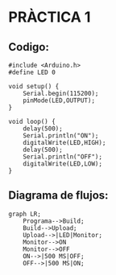# PRÀCTICA 1

## Codigo:

```
#include <Arduino.h>
#define LED 0

void setup() {
    Serial.begin(115200);
    pinMode(LED,OUTPUT);
}

void loop() {
    delay(500);
    Serial.println("ON");
    digitalWrite(LED,HIGH);
    delay(500);
    Serial.println("OFF");
    digitalWrite(LED,LOW);
}

```



## Diagrama de flujos:


```mermaid
graph LR;
    Programa-->Build;
    Build-->Upload;
    Upload-->|LED|Monitor;
    Monitor-->ON
    Monitor-->OFF
    ON-->|500 MS|OFF;
    OFF-->|500 MS|ON;    
      
```



